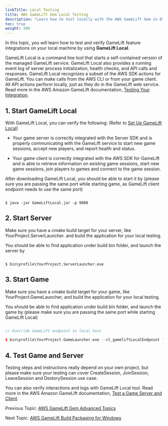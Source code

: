 ```yaml
---
linkTitle: Local Testing
title: AWS GameLift Gem Local Testing
description: "Learn how to test locally with the AWS GameLift Gem in O3DE"
toc: true
weight: 300
---
```


In this topic, you will learn how to test and verify GameLift feature integrations on your local machine by using **GameLift Local**. 

GameLift Local is a command line tool that starts a self-contained version of the managed GameLift service. GameLift Local also provides a running event log of server process initialization, health checks, and API calls and responses. GameLift Local recognizes a subset of the AWS SDK actions for GameLift. You can make calls from the AWS CLI or from your game client. All API actions perform locally, just as they do in the GameLift web service. Read more in the AWS Amazon GameLift documentation, [Testing Your Integration](https://docs.aws.amazon.com/gamelift/latest/developerguide/integration-testing-local.html#integration-testing-local-start).

## 1. Start GameLift Local

With GameLift Local, you can verify the following: (Refer to [Set Up GameLift Local](https://docs.aws.amazon.com/gamelift/latest/developerguide/integration-testing-local.html#integration-testing-local-start))

*   Your game server is correctly integrated with the Server SDK and is properly communicating with the GameLift service to start new game sessions, accept new players, and report health and status.
    
*   Your game client is correctly integrated with the AWS SDK for GameLift and is able to retrieve information on existing game sessions, start new game sessions, join players to games and connect to the game session.
    

After downloading GameLift Local, you should be able to start it by (please sure you are passing the same port while starting game, as GameLift client endpoint needs to use the same port)

```shell

$ java -jar GameLiftLocal.jar -p 9080

```

## 2. Start Server

Make sure you have a cmake build target for your server, like YourProject.ServerLauncher. and build the application for your local testing.

You should be able to find application under build bin folder, and launch the server by

```shell

$ bin\profile\YourProject.ServerLauncher.exe

```

## 3. Start Game

Make sure you have a cmake build target for your game, like YourProject.GameLauncher, and build the application for your local testing.

You should be able to find application under build bin folder, and launch the game by (please make sure you are passing the same port while starting GameLift Local)

```cpp

// Override GameLift endpoint to local host

$ bin\profile\YourProject.GameLauncher.exe --cl_gameliftLocalEndpoint "[http://localhost:9080](http://localhost:9080)"

```

## 4. Test Game and Server

Testing steps and instructions really depend on your own project, but please make sure your testing can cover CreateSession, JoinSession, LeaveSession and DestorySession use case.

You can also verify interactions and logs with GameLift Local tool. Read more in the AWS Amazon GameLift documentation, [Test a Game Server and Client](https://docs.aws.amazon.com/gamelift/latest/developerguide/integration-testing-local.html#integration-testing-local-client).

  

  

Previous Topic: [AWS GameLift Gem Advanced Topics](advanced-topics/)

Next Topic: [AWS GameLift Build Packaging for Windows](build-build-packaging-for-windows/)